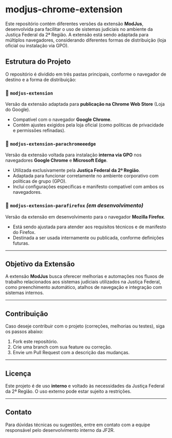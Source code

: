 # modjus-chrome-extension

Este repositório contém diferentes versões da extensão **ModJus**, desenvolvida para facilitar o uso de sistemas judiciais no ambiente da Justiça Federal da 2ª Região. A extensão está sendo adaptada para múltiplos navegadores, considerando diferentes formas de distribuição (loja oficial ou instalação via GPO).

## Estrutura do Projeto

O repositório é dividido em três pastas principais, conforme o navegador de destino e a forma de distribuição:

### 📁 `modjus-extension`
Versão da extensão adaptada para **publicação na Chrome Web Store** (Loja do Google).

- Compatível com o navegador **Google Chrome**.
- Contém ajustes exigidos pela loja oficial (como políticas de privacidade e permissões refinadas).

### 📁 `modjus-extension-parachromeeedge`
Versão da extensão voltada para instalação **interna via GPO** nos navegadores **Google Chrome** e **Microsoft Edge**.

- Utilizada exclusivamente pela **Justiça Federal da 2ª Região**.
- Adaptada para funcionar corretamente no ambiente corporativo com políticas de grupo (GPO).
- Inclui configurações específicas e manifesto compatível com ambos os navegadores.

### 📁 `modjus-extension-parafirefox` *(em desenvolvimento)*
Versão da extensão em desenvolvimento para o navegador **Mozilla Firefox**.

- Está sendo ajustada para atender aos requisitos técnicos e de manifesto do Firefox.
- Destinada a ser usada internamente ou publicada, conforme definições futuras.

---

## Objetivo da Extensão

A extensão **ModJus** busca oferecer melhorias e automações nos fluxos de trabalho relacionados aos sistemas judiciais utilizados na Justiça Federal, como preenchimento automático, atalhos de navegação e integração com sistemas internos.

---

## Contribuição

Caso deseje contribuir com o projeto (correções, melhorias ou testes), siga os passos abaixo:

1. Fork este repositório.
2. Crie uma branch com sua feature ou correção.
3. Envie um Pull Request com a descrição das mudanças.

---

## Licença

Este projeto é de uso **interno** e voltado às necessidades da Justiça Federal da 2ª Região. O uso externo pode estar sujeito a restrições.

---

## Contato

Para dúvidas técnicas ou sugestões, entre em contato com a equipe responsável pelo desenvolvimento interno da JF2R.
